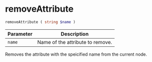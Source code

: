 # removeAttribute

```php
removeAttribute ( string $name )
```

| Parameter | Description
| --------- | -----------
| `name`    | Name of the attribute to remove.

Removes the attribute with the speicified name from the current node.